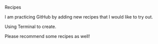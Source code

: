 Recipes

I am practicing GitHub by adding new recipes that I would like to try out.

Using Terminal to create.

Please recommend some recipes as well!

